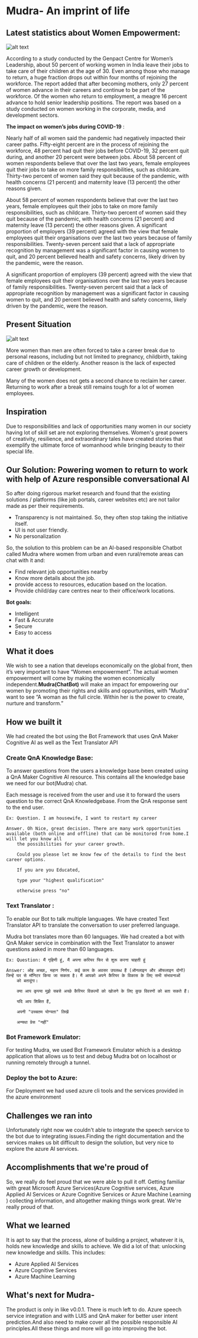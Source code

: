 
# Mudra- An imprint of life

## Latest statistics about Women Empowerment:

![alt text](./images/mudra4.png)

According to a study conducted by the Genpact Centre for Women’s Leadership, about 50 percent of working women in India leave their jobs to take care of their children at the age of 30. Even among those who manage to return, a huge fraction drops out within four months of rejoining the workforce.  The report added that after becoming mothers, only 27 percent of women advance in their careers and continue to be part of the workforce. Of the women who return to employment, a meagre 16 percent advance to hold senior leadership positions. The report was based on a study conducted on women working in the corporate, media, and development sectors.

**The impact on women’s jobs during COVID-19** :

Nearly half of all women said the pandemic had negatively impacted their career paths. Fifty-eight percent are in the process of rejoining the workforce, 48 percent had quit their jobs before COVID-19, 32 percent quit during, and another 20 percent were between jobs.  About 58 percent of women respondents believe that over the last two years, female employees quit their jobs to take on more family responsibilities, such as childcare. Thirty-two percent of women said they quit because of the pandemic, with health concerns (21 percent) and maternity leave (13 percent) the other reasons given.

About 58 percent of women respondents believe that over the last two years, female employees quit their jobs to take on more family responsibilities, such as childcare. Thirty-two percent of women said they quit because of the pandemic, with health concerns (21 percent) and maternity leave (13 percent) the other reasons given. A significant proportion of employers (39 percent) agreed with the view that female employees quit their organisations over the last two years because of family responsibilities. Twenty-seven percent said that a lack of appropriate recognition by management was a significant factor in causing women to quit, and 20 percent believed health and safety concerns, likely driven by the pandemic, were the reason.

A significant proportion of employers (39 percent) agreed with the view that female employees quit their organisations over the last two years because of family responsibilities. Twenty-seven percent said that a lack of appropriate recognition by management was a significant factor in causing women to quit, and 20 percent believed health and safety concerns, likely driven by the pandemic, were the reason.

## Present Situation

![alt text](./images/mudra5.png)

More women than men are often forced to take a career break due to personal reasons, including but not limited to pregnancy, childbirth, taking care of children or the elderly. Another reason is the lack of expected career growth or development.

Many of the women does not gets a second chance to reclaim her career. Returning to work after a break still remains tough for a lot of women employees. 

## Inspiration

Due to responsibilities and lack of opportunities many women in our society having lot of skill set are not exploring themselves. Women's great powers of creativity, resilience, and extraordinary tales have created stories that exemplify the ultimate force of womanhood while bringing beauty to their special life.

## Our Solution: Powering women to return to work with help of Azure responsible conversational AI

So after doing rigorous market research and found that the existing solutions / platforms (like job portals, career websites etc) are not tailor made as per their requirements.
   - Transparency is not maintained. So, they often stop taking the initiative itself.
   - UI is not user friendly.
   - No personalization 

So, the solution to this problem can be an AI-based responsible Chatbot called Mudra where women from urban and even rural/remote areas can chat with it and:
  - Find relevant job opportunities nearby
  - Know more details about the job.
  - provide access to resources, education based on the location.
  - Provide child/day care centres near to their office/work locations.

**Bot goals:**
  - Intelligent
  - Fast & Accurate
  - Secure
  - Easy to access

## What it does

We wish to see a nation that develops economically on the global front, then it’s very important to have “Women empowerment”. The actual women empowerment will come by making the women economically independent.**Mudra(ChatBot)** will make an impact for empowering our women by promoting their rights and skills and oppurtunities, with "Mudra" want to see “A woman as the full circle. Within her is the power to create, nurture and transform.”

## How we built it

We had created the bot using the Bot Framework that uses QnA Maker Cognitive AI as well as the Text Translator API

### Create QnA Knowledge Base:

To answer questions from the users a knowledge base been created using a QnA Maker Cognitive AI resource. 
This contains all the knowledge base we need for our bot(Mudra) chat. 

Each message is received from the user and use it to forward the users question to the correct QnA Knowledgebase. From the QnA response sent to the end user.

	Ex: Question. I am housewife, I want to restart my career
	
	Answer. Oh Nice, great decision. There are many work opportunities available (both online and offline) that can be monitored from home.I will let you know all 		
		the possibilities for your career growth.

		Could you please let me know few of the details to find the best career options.

		If you are you Educated,

		type your "highest qualification"

		otherwise press "no"


### Text Translator :

To enable our Bot to talk multiple languages. We have created Text Translator API to translate the conversation to user preferred language.

Mudra bot translates more than 60 languages. We had created a bot with QnA Maker service in combination with the Text Translator to answer questions asked in more    than 60 languages.
 
 	Ex: Question: मैं गृहिणी हूं, मैं अपना करियर फिर से शुरू करना चाहती हूं
 
 	Answer: ओह अच्छा, महान निर्णय. कई काम के अवसर उपलब्ध हैं (ऑनलाइन और ऑफलाइन दोनों) जिन्हें घर से मॉनिटर किया जा सकता है। मैं आपको अपने कैरियर के विकास के लिए सभी संभावनाओं 		 
		को बतादूंगा।

		क्या आप कृपया मुझे सबसे अच्छे कैरियर विकल्पों को खोजने के लिए कुछ विवरणों को बता सकते हैं।

		यदि आप शिक्षित हैं,

		अपनी "उच्चतम योग्यता" लिखें

		अन्यथा प्रेस "नहीं"
 
 
### Bot Framework Emulator:


For testing Mudra, we used Bot Framework Emulator which is a desktop application that allows us to test and debug Mudra bot on localhost or running remotely through a tunnel.


### Deploy the bot to Azure:

For Deployment we had used azure cli tools and the services provided in the azure environment

## Challenges we ran into

Unfortunately right now we couldn't able to integrate the speech service to the bot due to integrating issues.Finding the right documentation and the services makes us bit difficult to design the solution, but very nice to explore the azure AI services.

## Accomplishments that we're proud of

So, we really do feel proud that we were able to pull it off. Getting familiar with great Microsoft Azure Services(Azure Cognitive services, Azure Applied AI Services or Azure Cognitive Services or Azure Machine Learning ) collecting information, and altogether making things work great. We're really proud of that.

## What we learned

It is apt to say that the process, alone of building a project, whatever it is, holds new knowledge and skills to achieve. 
We did a lot of that: unlocking new knowledge and skills. This includes:
 - Azure Applied AI Services 
 - Azure Cognitive Services 
 - Azure Machine Learning 

## What's next for Mudra- 

The product is only in like v0.0.1. There is much left to do.
Azure speech service integration and with LUIS and QnA maker for better user intent prediction.And also need to make cover all the possible responsible AI principles.All these things and more will go into improving the bot.

